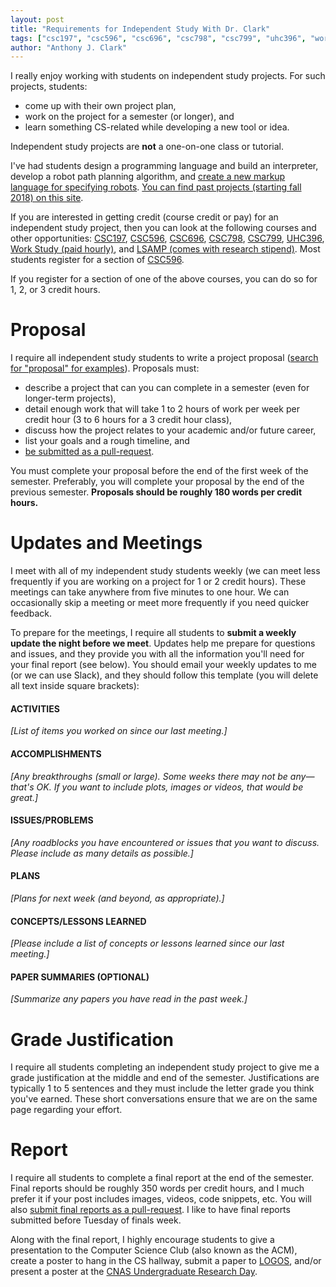 ```yaml
---
layout: post
title: "Requirements for Independent Study With Dr. Clark"
tags: ["csc197", "csc596", "csc696", "csc798", "csc799", "uhc396", "work study", "msu"]
author: "Anthony J. Clark"
---
```


I really enjoy working with students on independent study projects. For such projects, students:

- come up with their own project plan,
- work on the project for a semester (or longer), and
- learn something CS-related while developing a new tool or idea.

Independent study projects are **not** a one-on-one class or tutorial.

I've had students design a programming language and build an interpreter, develop a robot path planning algorithm, and [create a new markup language for specifying robots](https://compusciencing.github.io/report-arms.html). [You can find past projects (starting fall 2018) on this site](https://compusciencing.github.io/).

If you are interested in getting credit (course credit or pay) for an independent study project, then you can look at the following courses and other opportunities: [CSC197](https://computerscience.missouristate.edu/coursesoffered.htm#CSC197), [CSC596](https://computerscience.missouristate.edu/coursesoffered.htm#CSC596), [CSC696](https://computerscience.missouristate.edu/coursesoffered.htm#CSC696), [CSC798](https://computerscience.missouristate.edu/coursesoffered.htm#CSC798), [CSC799](https://computerscience.missouristate.edu/coursesoffered.htm#CSC799), [UHC396](https://www.missouristate.edu/registrar/catalog/courses_uh.htm#UHC396), [Work Study (paid hourly)](https://www.missouristate.edu/studentemp/work-study.htm), and [LSAMP (comes with research stipend)](https://science.missouristate.edu/lsamp/). Most students register for a section of [CSC596](https://computerscience.missouristate.edu/coursesoffered.htm#CSC596).

If you register for a section of one of the above courses, you can do so for 1, 2, or 3 credit hours.

# Proposal

I require all independent study students to write a project proposal ([search for "proposal" for examples](https://compusciencing.github.io/)). Proposals must:

- describe a project that can you can complete in a semester (even for longer-term projects),
- detail enough work that will take 1 to 2 hours of work per week per credit hour (3 to 6 hours for a 3 credit hour class),
- discuss how the project relates to your academic and/or future career,
- list your goals and a rough timeline, and
- [be submitted as a pull-request](https://compusciencing.github.io/how-to-write-a-post.html).

You must complete your proposal before the end of the first week of the semester. Preferably, you will complete your proposal by the end of the previous semester. **Proposals should be roughly 180 words per credit hours.**

# Updates and Meetings

I meet with all of my independent study students weekly (we can meet less frequently if you are working on a project for 1 or 2 credit hours). These meetings can take anywhere from five minutes to one hour. We can occasionally skip a meeting or meet more frequently if you need quicker feedback.

To prepare for the meetings, I require all students to **submit a weekly update the night before we meet**. Updates help me prepare for questions and issues, and they provide you with all the information you'll need for your final report (see below). You should email your weekly updates to me (or we can use Slack), and they should follow this template (you will delete all text inside square brackets):

#### ACTIVITIES

*[List of items you worked on since our last meeting.]*

#### ACCOMPLISHMENTS

*[Any breakthroughs (small or large).  Some weeks there may not be any—that's OK.  If you want to include plots, images or videos, that would be great.]*

#### ISSUES/PROBLEMS

*[Any roadblocks you have encountered or issues that you want to discuss.  Please include as many details as possible.]*

#### PLANS

*[Plans for next week (and beyond, as appropriate).]*

#### CONCEPTS/LESSONS LEARNED

*[Please include a list of concepts or lessons learned since our last meeting.]*

#### PAPER SUMMARIES (OPTIONAL)

*[Summarize any papers you have read in the past week.]*

# Grade Justification

I require all students completing an independent study project to give me a grade justification at the middle and end of the semester. Justifications are typically 1 to 5 sentences and they must include the letter grade you think you've earned. These short conversations ensure that we are on the same page regarding your effort.

# Report

I require all students to complete a final report at the end of the semester. Final reports should be roughly 350 words per credit hours, and I much prefer it if your post includes images, videos, code snippets, etc. You will also [submit final reports as a pull-request](https://compusciencing.github.io/how-to-write-a-post.html). I like to have final reports submitted before Tuesday of finals week.

Along with the final report, I highly encourage students to give a presentation to the Computer Science Club (also known as the ACM), create a poster to hang in the CS hallway, submit a paper to [LOGOS](https://www.missouristate.edu/logos/), and/or present a poster at the [CNAS Undergraduate Research Day](https://science.missouristate.edu/Undergraduate-Research-Day.htm).
